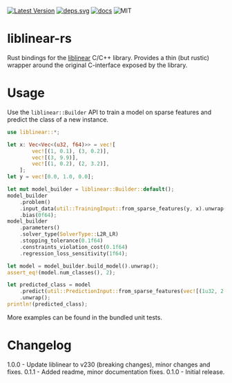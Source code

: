 [![Latest Version]][crates.io]
[![deps.svg]][deps]
[![docs]][docs.rs]
![MIT]

# liblinear-rs
Rust bindings for the [liblinear](https://github.com/cjlin1/liblinear) C/C++ library.
Provides a thin (but rustic) wrapper around the original C-interface exposed by the library.


# Usage
Use the `liblinear::Builder` API to train a model on sparse features and
predict the class of a new instance.


```rust
use liblinear::*;

let x: Vec<Vec<(u32, f64)>> = vec![
        vec![(1, 0.1), (3, 0.2)],
        vec![(3, 9.9)],
        vec![(1, 0.2), (2, 3.2)],
    ];
let y = vec![0.0, 1.0, 0.0];

let mut model_builder = liblinear::Builder::default();
model_builder
    .problem()
    .input_data(util::TrainingInput::from_sparse_features(y, x).unwrap())
    .bias(0f64);
model_builder
    .parameters()
    .solver_type(SolverType::L2R_LR)
    .stopping_tolerance(0.1f64)
    .constraints_violation_cost(0.1f64)
    .regression_loss_sensitivity(1f64);

let model = model_builder.build_model().unwrap();
assert_eq!(model.num_classes(), 2);

let predicted_class = model
    .predict(util::PredictionInput::from_sparse_features(vec![(1u32, 2.2f64)]).unwrap())
    .unwrap();
println!(predicted_class);
```

More examples can be found in the bundled unit tests.


# Changelog
1.0.0 - Update liblinear to v230 (breaking changes), minor changes and fixes.
0.1.1 - Added readme, minor documentation fixes.
0.1.0 - Initial release.


[Latest Version]: https://img.shields.io/crates/v/liblinear.svg
[crates.io]: https://crates.io/crates/liblinear
[MIT]: https://img.shields.io/badge/license-MIT-blue.svg
[docs]: https://docs.rs/liblinear/badge.svg
[docs.rs]: https://docs.rs/crate/liblinear/
[deps]: https://deps.rs/repo/github/shademe/liblinear-rs
[deps.svg]: https://deps.rs/repo/github/shademe/liblinear-rs/status.svg